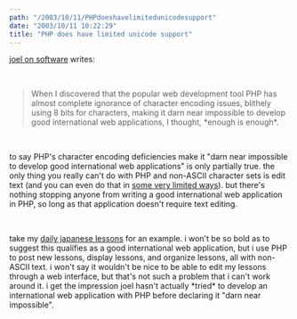 ```yaml
---
path: "/2003/10/11/PHPdoeshavelimitedunicodesupport" 
date: "2003/10/11 10:22:29" 
title: "PHP does have limited unicode support" 
---
```

<p><a href="http://www.joelonsoftware.com/items/2003/10/10.html">joel on software</a> writes:</p><br><blockquote>When I discovered that the popular web development tool PHP has almost complete ignorance of character encoding issues, blithely using 8 bits for characters, making it darn near impossible to develop good international web applications, I thought, *enough is enough*.</blockquote><br><p>to say PHP's character encoding deficiencies make it "darn near impossible to develop good international web applications" is only partially true. the only thing you really can't do with PHP and non-ASCII character sets is edit text (and you can even do that in <a href="http://us4.php.net/htmlspecialchars">some very limited ways</a>). but there's nothing stopping anyone from writing a good international web application in PHP, so long as that application doesn't require text editing.</p><br><p>take my <a href="http://weblog.randomchaos.com/japanese.php">daily japanese lessons</a> for an example. i won't be so bold as to suggest this qualifies as a good international web application, but i use PHP to post new lessons, display lessons, and organize lessons, all with non-ASCII text. i won't say it wouldn't be nice to be able to edit my lessons through a web interface, but that's not such a problem that i can't work around it. i get the impression joel hasn't actually *tried* to develop an international web application with PHP before declaring it "darn near impossible".</p>
